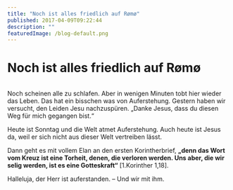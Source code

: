 ```yaml
---
title: "Noch ist alles friedlich auf Rømø"
published: 2017-04-09T09:22:44
description: ""
featuredImage: /blog-default.png
---
```


# Noch ist alles friedlich auf Rømø

<span data-failed="Unable to resolve host &quot;www.ec-nordbund.de&quot;: No address associated with hostname"></span><b><img loading="lazy" src="/old/20170409_0945411.jpg" alt></b>

Noch scheinen alle zu schlafen. Aber in wenigen Minuten tobt hier wieder das Leben. Das hat ein bisschen was von Auferstehung. 
Gestern haben wir versucht, den Leiden Jesu nachzuspüren. &#8222;Danke Jesus, dass du diesen Weg für mich gegangen bist.&#8220;

Heute ist Sonntag und die Welt atmet Auferstehung. Auch heute ist Jesus da, weil er sich nicht aus dieser Welt vertreiben lässt.

Dann geht es mit vollem Elan an den ersten Korintherbrief, <b>&#8222;denn das Wort vom Kreuz ist eine Torheit, denen, die verloren werden. Uns aber, die wir selig werden, ist es eine Gotteskraft&#8220;</b> [1.Korinther 1,18].

Halleluja, der Herr ist auferstanden. &#8211; Und wir mit ihm.